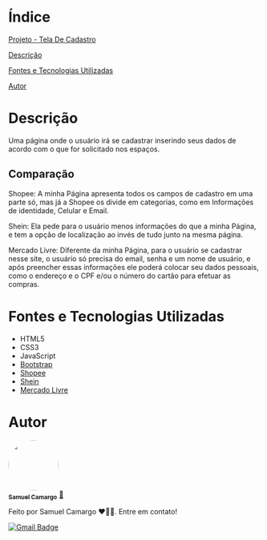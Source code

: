 # Índice

[Projeto - Tela De Cadastro](#projeto---tela-de-cadastro)

[Descrição](#descri%C3%A7%C3%A3o)

[Fontes e Tecnologias Utilizadas](#fontes-e-tecnologias-utilizadas)

[Autor](#autor)
# Descrição

Uma página onde o usuário irá se cadastrar inserindo seus dados de acordo com o que for solicitado nos espaços.

## Comparação

Shopee: A minha Página apresenta todos os campos de cadastro em uma parte só, mas já a Shopee os divide em categorias, como em Informações de identidade, Celular e Email.

Shein: Ela pede para o usuário menos informações do que a minha Página, e tem a opção de localização ao invés de tudo junto na mesma página.

Mercado Livre: Diferente da minha Página, para o usuário se cadastrar nesse site, o usuário só precisa do email, senha e um nome de usuário, e após preencher essas informações ele poderá colocar seu dados pessoais, como o endereço e o CPF e/ou o número do cartão para efetuar as compras.


# Fontes e Tecnologias Utilizadas

* HTML5
* CSS3
* JavaScript
* [Bootstrap](https://getbootstrap.com/)
* [Shopee](https://shopee.com.br)
* [Shein](https://www.shein.com)
* [Mercado Livre](https://www.mercadolivre.com.br)

# Autor

<a href="https://github.com/SamuelCmdeFarias">
 <img style="border-radius: 50%;" src="https://avatars.githubusercontent.com/u/127852994?s=400&u=aa8dca012415519073ea519d6fd5800a32882bee&v=4" width="100px;" alt=""/>
 <br />
 <sub><b>Samuel Camargo</b></sub></a> <a href="https://github.com/SamuelCmdeFarias" title="Rocketseat">🚀</a>


Feito por Samuel Camargo ❤️👋🏽. Entre em contato!


[![Gmail Badge](https://img.shields.io/badge/-samucsg@gmail.com-c14438?style=flat-square&logo=Gmail&logoColor=white&link=mailto:tgmarinho@gmail.com)](mailto:samucacsg@gmail.com)